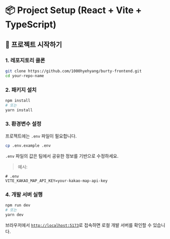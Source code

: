 # 📦 Project Setup (React + Vite + TypeScript)


## 🚀 프로젝트 시작하기

### 1. 레포지토리 클론

```bash
git clone https://github.com/1000hyehyang/burty-frontend.git
cd your-repo-name
```

### 2. 패키지 설치

```bash
npm install
# 또는
yarn install
```

### 3. 환경변수 설정

프로젝트에는 `.env` 파일이 필요합니다.

```bash
cp .env.example .env
```

`.env` 파일의 값은 팀에서 공유한 정보를 기반으로 수정하세요.

> 예시:

```env
# .env
VITE_KAKAO_MAP_API_KEY=your-kakao-map-api-key
```

### 4. 개발 서버 실행

```bash
npm run dev
# 또는
yarn dev
```

브라우저에서 [`http://localhost:5173`](http://localhost:5173)로 접속하면 로컬 개발 서버를 확인할 수 있습니다.